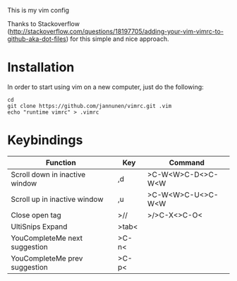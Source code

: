 This is my vim config

Thanks to Stackoverflow (http://stackoverflow.com/questions/18197705/adding-your-vim-vimrc-to-github-aka-dot-files) for this simple and nice approach.

# Installation
In order to start using vim on a new computer, just do the following:

```
cd
git clone https://github.com/jannunen/vimrc.git .vim
echo "runtime vimrc" > .vimrc
```

# Keybindings

| Function                        | Key       | Command            |
| ------------------------------- | --------- | ------------------ |
| Scroll down in inactive window  | ,d        | &gt;C-W&lt;W&gt;C-D&lt;&gt;C-W&lt;W  |
| Scroll up in inactive window    | ,u        | &gt;C-W&lt;W&gt;C-U&lt;&gt;C-W&lt;W  |
| Close open tag                  | &gt;//       | &gt;/&gt;C-X&lt;&gt;C-O&lt;       |
| UltiSnips Expand                | &gt;tab&lt;     |                    |
| YouCompleteMe next suggestion   | &gt;C-n&lt;     |                    |
| YouCompleteMe prev suggestion   | &gt;C-p&lt;     |                    |


